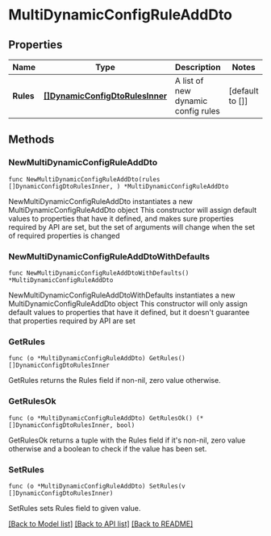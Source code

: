 # MultiDynamicConfigRuleAddDto

## Properties

Name | Type | Description | Notes
------------ | ------------- | ------------- | -------------
**Rules** | [**[]DynamicConfigDtoRulesInner**](DynamicConfigDtoRulesInner.md) | A list of new dynamic config rules | [default to []]

## Methods

### NewMultiDynamicConfigRuleAddDto

`func NewMultiDynamicConfigRuleAddDto(rules []DynamicConfigDtoRulesInner, ) *MultiDynamicConfigRuleAddDto`

NewMultiDynamicConfigRuleAddDto instantiates a new MultiDynamicConfigRuleAddDto object
This constructor will assign default values to properties that have it defined,
and makes sure properties required by API are set, but the set of arguments
will change when the set of required properties is changed

### NewMultiDynamicConfigRuleAddDtoWithDefaults

`func NewMultiDynamicConfigRuleAddDtoWithDefaults() *MultiDynamicConfigRuleAddDto`

NewMultiDynamicConfigRuleAddDtoWithDefaults instantiates a new MultiDynamicConfigRuleAddDto object
This constructor will only assign default values to properties that have it defined,
but it doesn't guarantee that properties required by API are set

### GetRules

`func (o *MultiDynamicConfigRuleAddDto) GetRules() []DynamicConfigDtoRulesInner`

GetRules returns the Rules field if non-nil, zero value otherwise.

### GetRulesOk

`func (o *MultiDynamicConfigRuleAddDto) GetRulesOk() (*[]DynamicConfigDtoRulesInner, bool)`

GetRulesOk returns a tuple with the Rules field if it's non-nil, zero value otherwise
and a boolean to check if the value has been set.

### SetRules

`func (o *MultiDynamicConfigRuleAddDto) SetRules(v []DynamicConfigDtoRulesInner)`

SetRules sets Rules field to given value.



[[Back to Model list]](../README.md#documentation-for-models) [[Back to API list]](../README.md#documentation-for-api-endpoints) [[Back to README]](../README.md)


